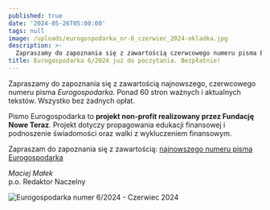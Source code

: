 ```yaml
---
published: true
date: '2024-05-26T05:00:00'
tags: null
image: /uploads/eurogospodarka_nr-6_czerwiec_2024-okladka.jpg
description: >-
  Zapraszamy do zapoznania się z zawartością czerwcowego numeru pisma Eurogospodarka. Ponad 60 stron ważnych i aktualnych tekstów. Do poczytania... bez opłat. 
title: Eurogospodarka 6/2024 już do poczytania. Bezpłatnie!
---
```


Zapraszamy do zapoznania się z zawartością najnowszego, czerwcowego numeru pisma *Eurogospodarka*. Ponad 60 stron ważnych i aktualnych tekstów. Wszystko bez żadnych opłat. 

Pismo Eurogospodarka to **projekt non-profit realizowany przez Fundację Nowe Teraz**. Projekt dotyczy propagowania edukacji finansowej i podnoszenie świadomości oraz walki z wykluczeniem finansowym.

Zapraszam do zapoznania się z zawartością: [najnowszego numeru pisma Eurogospodarka](https://eurogospodarka.eu/eurogospodarka-czerwiec-2024/)

*Maciej Małek*   
p.o. Redaktor Naczelny

![Eurogospodarka numer 6/2024 - Czerwiec 2024](/uploads/eurogospodarka_nr-6_czerwiec_2024-spis-tresci.jpg)
